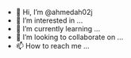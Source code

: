 - 👋 Hi, I’m @ahmedah02j
- 👀 I’m interested in ...
- 🌱 I’m currently learning ...
- 💞️ I’m looking to collaborate on ...
- 📫 How to reach me ...

<!---
ahmedah02j/ahmedah02j is a ✨ special ✨ repository because its `README.md` (this file) appears on your GitHub profile.
You can click the Preview link to take a look at your changes.
--->
